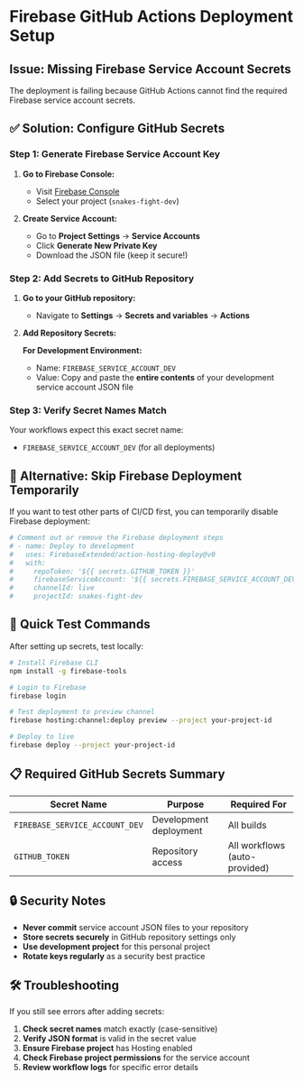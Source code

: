 # Firebase GitHub Actions Deployment Setup

## Issue: Missing Firebase Service Account Secrets

The deployment is failing because GitHub Actions cannot find the required Firebase service account secrets.

## ✅ Solution: Configure GitHub Secrets

### Step 1: Generate Firebase Service Account Key

1. **Go to Firebase Console:**
   - Visit [Firebase Console](https://console.firebase.google.com/)
   - Select your project (`snakes-fight-dev`)

2. **Create Service Account:**
   - Go to **Project Settings** → **Service Accounts**
   - Click **Generate New Private Key**
   - Download the JSON file (keep it secure!)

### Step 2: Add Secrets to GitHub Repository

1. **Go to your GitHub repository:**
   - Navigate to **Settings** → **Secrets and variables** → **Actions**

2. **Add Repository Secrets:**
   
   **For Development Environment:**
   - Name: `FIREBASE_SERVICE_ACCOUNT_DEV`
   - Value: Copy and paste the **entire contents** of your development service account JSON file

### Step 3: Verify Secret Names Match

Your workflows expect this exact secret name:
- `FIREBASE_SERVICE_ACCOUNT_DEV` (for all deployments)

## 🔧 Alternative: Skip Firebase Deployment Temporarily

If you want to test other parts of CI/CD first, you can temporarily disable Firebase deployment:

```yaml
# Comment out or remove the Firebase deployment steps
# - name: Deploy to development
#   uses: FirebaseExtended/action-hosting-deploy@v0
#   with:
#     repoToken: '${{ secrets.GITHUB_TOKEN }}'
#     firebaseServiceAccount: '${{ secrets.FIREBASE_SERVICE_ACCOUNT_DEV }}'
#     channelId: live
#     projectId: snakes-fight-dev
```

## 🚀 Quick Test Commands

After setting up secrets, test locally:

```bash
# Install Firebase CLI
npm install -g firebase-tools

# Login to Firebase
firebase login

# Test deployment to preview channel
firebase hosting:channel:deploy preview --project your-project-id

# Deploy to live
firebase deploy --project your-project-id
```

## 📋 Required GitHub Secrets Summary

| Secret Name | Purpose | Required For |
|-------------|---------|--------------|
| `FIREBASE_SERVICE_ACCOUNT_DEV` | Development deployment | All builds |
| `GITHUB_TOKEN` | Repository access | All workflows (auto-provided) |

## 🔒 Security Notes

- **Never commit** service account JSON files to your repository
- **Store secrets securely** in GitHub repository settings only
- **Use development project** for this personal project
- **Rotate keys regularly** as a security best practice

## 🛠️ Troubleshooting

If you still see errors after adding secrets:

1. **Check secret names** match exactly (case-sensitive)
2. **Verify JSON format** is valid in the secret value
3. **Ensure Firebase project** has Hosting enabled
4. **Check Firebase project permissions** for the service account
5. **Review workflow logs** for specific error details
